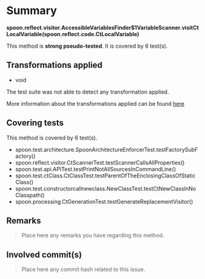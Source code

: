 # Summary
**spoon.reflect.visitor.AccessibleVariablesFinder$1VariableScanner.visitCtLocalVariable(spoon.reflect.code.CtLocalVariable)**

This method is **strong pseudo-tested**.
It is covered by 6 test(s). 


## Transformations applied

- void


The test suite was not able to detect any transformation applied.

More information about the transformations applied can be found [here](https://github.com/STAMP-project/pitest-descartes)

## Covering tests
This method is covered by 6 test(s).
* spoon.test.architecture.SpoonArchitectureEnforcerTest.testFactorySubFactory()
* spoon.reflect.visitor.CtScannerTest.testScannerCallsAllProperties()
* spoon.test.api.APITest.testPrintNotAllSourcesInCommandLine()
* spoon.test.ctClass.CtClassTest.testParentOfTheEnclosingClassOfStaticClass()
* spoon.test.constructorcallnewclass.NewClassTest.testCtNewClassInNoClasspath()
* spoon.processing.CtGenerationTest.testGenerateReplacementVisitor()


## Remarks
> Place here any remarks you have regarding this method.

## Involved commit(s)

> Place here any commit hash related to this issue.

